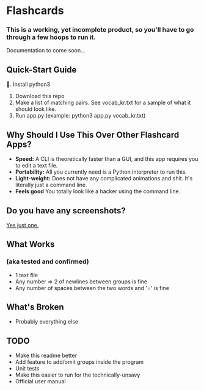 # Flashcards

### This is a working, yet incomplete product, so you'll have to go through a few hoops to run it.

Documentation to come soon...

## Quick-Start Guide

:snake:. Install python3
1. Download this repo
2. Make a list of matching pairs. See vocab_kr.txt for a sample of what it should look like.
3. Run app.py (example: python3 app.py vocab_kr.txt)

## Why Should I Use This Over Other Flashcard Apps?
- **Speed:** A CLI is theoretically faster than a GUI, and this app requires you to edit a text file.
- **Portability:** All you currently need  is a Python interpreter to run this.
- **Light-weight:** Does not have any complicated animations and shit. It's literally just a command line.
- **Feels good** You totally look like a hacker using the command line.

## Do you have any screenshots?
[Yes just one.](https://i.imgur.com/7xB1O2j.png)

## What Works
### (aka tested and confirmed)
- 1 text file
- Any number => 2 of newlines between groups is fine
- Any number of spaces between the two words and '=' is fine

## What's Broken
- Probably everything else

## TODO
- Make this readme better
- Add feature to add/omit groups inside the program
- Unit tests
- Make this easier to run for the technically-unsavy
- Official user manual